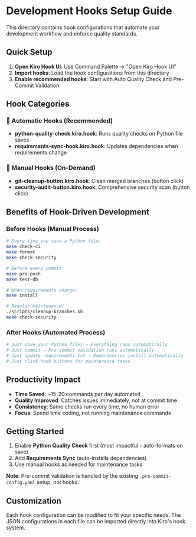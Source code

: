 # Development Hooks Setup Guide

This directory contains hook configurations that automate your development workflow and enforce quality standards.

## Quick Setup

1. **Open Kiro Hook UI**: Use Command Palette → "Open Kiro Hook UI"
2. **Import hooks**: Load the hook configurations from this directory
3. **Enable recommended hooks**: Start with Auto Quality Check and Pre-Commit Validation

## Hook Categories

### 🔄 Automatic Hooks (Recommended)
- **python-quality-check.kiro.hook**: Runs quality checks on Python file saves
- **requirements-sync-hook.kiro.hook**: Updates dependencies when requirements change

### 🔘 Manual Hooks (On-Demand)
- **git-cleanup-button.kiro.hook**: Clean merged branches (button click)
- **security-audit-button.kiro.hook**: Comprehensive security scan (button click)

## Benefits of Hook-Driven Development

### Before Hooks (Manual Process)
```bash
# Every time you save a Python file:
make check-ci
make format
make check-security

# Before every commit:
make pre-push
make test-db

# When requirements change:
make install

# Regular maintenance:
./scripts/cleanup-branches.sh
make check-security
```

### After Hooks (Automated Process)
```bash
# Just save your Python files → Everything runs automatically
# Just commit → Pre-commit validation runs automatically
# Just update requirements.txt → Dependencies install automatically
# Just click hook buttons for maintenance tasks
```

## Productivity Impact

- **Time Saved**: ~15-20 commands per day automated
- **Quality Improved**: Catches issues immediately, not at commit time
- **Consistency**: Same checks run every time, no human error
- **Focus**: Spend time coding, not running maintenance commands

## Getting Started

1. Enable **Python Quality Check** first (most impactful - auto-formats on save)
2. Add **Requirements Sync** (auto-installs dependencies)
3. Use manual hooks as needed for maintenance tasks

**Note**: Pre-commit validation is handled by the existing `.pre-commit-config.yaml` setup, not hooks.

## Customization

Each hook configuration can be modified to fit your specific needs. The JSON configurations in each file can be imported directly into Kiro's hook system.
